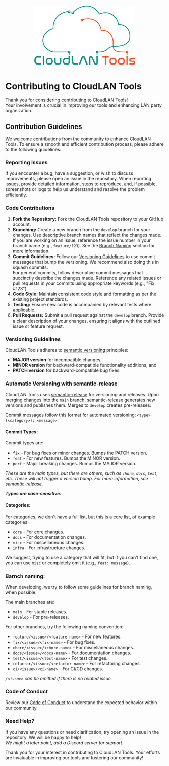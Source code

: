 <p align="center" width="100%" style="margin-bottom: 3rem">
  <img src="./assets/logo/cloudlan%20logo.png" style="max-width: 20rem;" alt="CloudLAN Tools logo" />
</p>

# Contributing to CloudLAN Tools

Thank you for considering contributing to CloudLAN Tools!  
Your involvement is crucial in improving our tools and enhancing LAN party organization.


## Contribution Guidelines

We welcome contributions from the community to enhance CloudLAN Tools. To ensure a smooth and efficient contribution process, please adhere to the following guidelines:

### Reporting Issues

If you encounter a bug, have a suggestion, or wish to discuss improvements, please open an issue in the repository. When reporting issues, provide detailed information, steps to reproduce, and, if possible, screenshots or logs to help us understand and resolve the problem efficiently.

### Code Contributions

1. **Fork the Repository:** Fork the CloudLAN Tools repository to your GitHub account.
2. **Branching:** Create a new branch from the `develop` branch for your changes. Use descriptive branch names that reflect the changes made. If you are working on an issue, reference the issue number in your branch name (e.g., `feature/123`). See the [Branch Naming](#branch-naming) section for more information.
3. **Commit Guidelines:** Follow our [Versioning Guidelines](#versioning-guidelines) to use commit messages that bump the versioning. We recommend also doing this in squash commits.  
For general commits, follow descriptive commit messages that succinctly describe the changes made. 
Reference any related issues or pull requests in your commits using appropriate keywords (e.g., "Fix #123").
4. **Code Style:** Maintain consistent code style and formatting as per the existing project standards.
5. **Testing:** Ensure new code is accompanied by relevant tests where applicable.
6. **Pull Requests:** Submit a pull request against the `develop` branch. Provide a clear description of your changes, ensuring it aligns with the outlined issue or feature request.

### Versioning Guidelines

CloudLAN Tools adheres to [semantic versioning](https://semver.org/) principles:

- **MAJOR version** for incompatible changes,
- **MINOR version** for backward-compatible functionality additions, and
- **PATCH version** for backward-compatible bug fixes.

### Automatic Versioning with semantic-release

CloudLAN Tools uses [semantic-release](https://github.com/semantic-release/semantic-release) for versioning and releases. Upon merging changes into the `main` branch, semantic-release generates new versions and publishes them. Merges to `develop` creates pre-releases.

Commit messages follow this format for automated versioning: `<type>(<category>): <message>`

#### Commit Types:

Commit types are:

- `fix` - For bug fixes or minor changes. Bumps the PATCH version.
- `feat` - For new features. Bumps the MINOR version.
- `perf` - Major breaking changes. Bumps the MAJOR version.

*These are the main types, but there are others, such as `chore`, `docs`, `test`, etc. These will not trigger a version bump.*
*For more information, see [semantic-release](https://github.com/semantic-release/semantic-release).*

***Types are case-sensitive.***

#### Categories:

For categories, we don't have a full list, but this is a core list, of example categories:

- `core` - For core changes.
- `docs` - For documentation changes.
- `misc` - For miscellaneous changes.
- `infra` - For infrastructure changes.

We suggest, trying to use a category that will fit, but if you can't find one, you can use `misc` or completely omit it (e.g., `feat: message`).

### Barnch naming:

When developing, we try to follow some guidelines for branch naming, when possible.

The main branches are:

- `main` - For stable releases.
- `develop` - For pre-releases.

For other branches, try the following naming convention:

- `feature/<issue>/<feature-name>` - For new features.
- `fix/<issue>/<fix-name>` - For bug fixes.
- `chore/<issue>/<chore-name>` - For miscellaneous changes.
- `docs/<issue>/<docs-name>` - For documentation changes.
- `test/<issue>/<test-name>` - For test changes.
- `refactor/<issue>/<refactor-name>` - For refactoring changes.
- `ci/<issue>/<ci-name>` - For CI/CD changes.

*`/<issue>` can be omitted if there is no related issue.*

### Code of Conduct

Review our [Code of Conduct](CODE_OF_CONDUCT.md) to understand the expected behavior within our community.

### Need Help?

If you have any questions or need clarification, try opening an issue in the repository. We will be happy to help!  
*We might a later point, add a Discord server for support.*

Thank you for your interest in contributing to CloudLAN Tools. Your efforts are invaluable in improving our tools and fostering our community!
